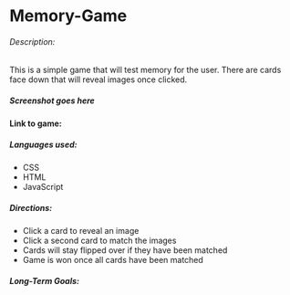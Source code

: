 # Memory-Game

###### Description:
This is a simple game that will test memory for the user. There are cards face down that will reveal images once clicked.

##### Screenshot goes here



#### Link to game:




##### Languages used:
- CSS
- HTML
- JavaScript

##### Directions:
- Click a card to reveal an image
- Click a second card to match the images
- Cards will stay flipped over if they have been matched
- Game is won once all cards have been matched

##### Long-Term Goals:
